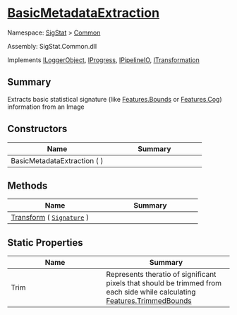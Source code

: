 # [BasicMetadataExtraction](./BasicMetadataExtraction.md)

Namespace: [SigStat]() > [Common](./README.md)

Assembly: SigStat.Common.dll

Implements [ILoggerObject](./ILoggerObject.md), [IProgress](./Helpers/IProgress.md), [IPipelineIO](./Pipeline/IPipelineIO.md), [ITransformation](./ITransformation.md)

## Summary
Extracts basic statistical signature (like [Features.Bounds](https://github.com/hargitomi97/sigstat/blob/master/docs/md/SigStat/Common/Features.md) or [Features.Cog](https://github.com/hargitomi97/sigstat/blob/master/docs/md/SigStat/Common/Features.md)) information from an Image

## Constructors

| Name | Summary | 
| --- | --- | 
| BasicMetadataExtraction (  )<div style="width: 200px">| <div style="width: 200px">| <br>


## Methods

| Name | Summary | 
| --- | --- | 
| [Transform](./Methods/BasicMetadataExtraction-100663456.md) ( [`Signature`](./Signature.md) )<div style="width: 200px">| <div style="width: 200px">| <br>


## Static Properties

| Name | Summary | 
| --- | --- | 
| Trim<div style="width: 200px">| Represents theratio of significant pixels that should be trimmed  from each side while calculating [Features.TrimmedBounds](https://github.com/hargitomi97/sigstat/blob/master/docs/md/SigStat/Common/Features.md)<div style="width: 200px">| <br>


